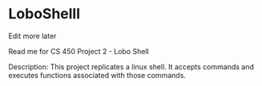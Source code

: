 # LoboShelll

Edit more later

Read me for CS 450 Project 2 - Lobo Shell

Description: This project replicates a linux shell. 
It accepts commands and executes functions associated 
with those commands.
